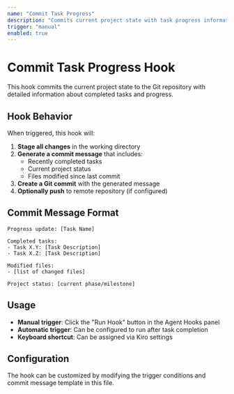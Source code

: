 ```yaml
---
name: "Commit Task Progress"
description: "Commits current project state with task progress information to Git repository"
trigger: "manual"
enabled: true
---
```


# Commit Task Progress Hook

This hook commits the current project state to the Git repository with detailed information about completed tasks and progress.

## Hook Behavior

When triggered, this hook will:

1. **Stage all changes** in the working directory
2. **Generate a commit message** that includes:
   - Recently completed tasks
   - Current project status
   - Files modified since last commit
3. **Create a Git commit** with the generated message
4. **Optionally push** to remote repository (if configured)

## Commit Message Format

```
Progress update: [Task Name]

Completed tasks:
- Task X.Y: [Task Description]
- Task X.Z: [Task Description]

Modified files:
- [list of changed files]

Project status: [current phase/milestone]
```

## Usage

- **Manual trigger**: Click the "Run Hook" button in the Agent Hooks panel
- **Automatic trigger**: Can be configured to run after task completion
- **Keyboard shortcut**: Can be assigned via Kiro settings

## Configuration

The hook can be customized by modifying the trigger conditions and commit message template in this file.